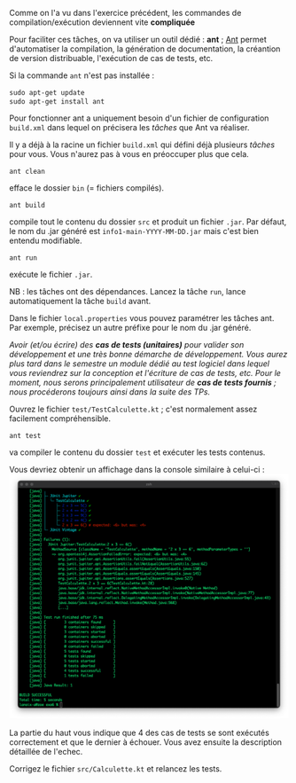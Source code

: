 Comme on l'a vu dans l'exercice précédent,  les commandes de compilation/exécution deviennent vite **compliquée**

Pour faciliter ces tâches, on va utiliser un outil dédié : **ant** ; [Ant](https://fr.wikipedia.org/wiki/Apache_Ant) permet d'automatiser la compilation, la génération de documentation, la créantion de version distribuable, l'exécution de cas de tests, etc.

Si la commande `ant` n'est pas installée :

    sudo apt-get update
    sudo apt-get install ant

Pour fonctionner ant a uniquement besoin d'un fichier de configuration `build.xml` dans lequel on précisera les _tâches_ que Ant va réaliser.

Il y a déjà à la racine un fichier `build.xml` qui défini déjà plusieurs _tâches_ pour vous. Vous n'aurez pas à vous en préoccuper plus que cela.

```
ant clean
``` 
efface le dossier `bin` (= fichiers compilés).

```
ant build
``` 
compile tout le contenu du dossier `src` et produit un fichier `.jar`. Par défaut, le nom du .jar généré est `info1-main-YYYY-MM-DD.jar` mais c'est bien entendu  modifiable.

```
ant run
``` 
exécute le fichier `.jar`.

NB : les tâches ont des dépendances. Lancez la tâche `run`, lance automatiquement la tâche `build` avant.

Dans le fichier `local.properties` vous pouvez paramétrer les tâches ant. Par exemple, précisez un autre préfixe pour le nom du .jar généré.

_Avoir (et/ou écrire) des **cas de tests (unitaires)** pour valider son développement et une très bonne démarche de développement.
Vous aurez plus tard dans le semestre un module dédié au test logiciel dans lequel vous reviendrez sur la conception et l'écriture de cas de tests, etc. Pour le moment, nous serons principalement utilisateur de **cas de tests fournis** ; nous procéderons toujours ainsi dans la suite des TPs._

Ouvrez le fichier `test/TestCalculette.kt` ; c'est normalement assez facilement compréhensible.

```
ant test
``` 
va compiler le contenu du dossier `test` et exécuter les tests contenus.

Vous devriez obtenir un affichage dans la console similaire à celui-ci : ![Screenshot](screenshot_junit.png)

La partie du haut vous indique que 4 des cas de tests se sont exécutés correctement et que le dernier à échouer. Vous avez ensuite la description détaillée de l'echec. 

Corrigez le fichier `src/Calculette.kt` et relancez les tests.

